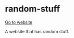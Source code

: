# random-stuff
[Go to website](https://random-stuff.netlify.app/)

A website that has random stuff.
